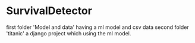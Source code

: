 # SurvivalDetector

first folder 'Model and data' having a ml model and csv data
second folder 'titanic' a django project which using the ml model.
